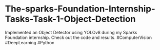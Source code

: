 # The-sparks-Foundation-Internship-Tasks-Task-1-Object-Detection
Implemented an Object Detector using YOLOv8 during my Sparks Foundation internship. Check out the code and results. #ComputerVision #DeepLearning #Python


